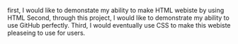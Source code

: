 first, I would like to demonstate my ability to make HTML webiste by using HTML
Second, through this project, I would like to demonstrate my ability to use GitHub perfectly. 
Third, I would eventually use CSS to make this webiste pleaseing to use for users. 